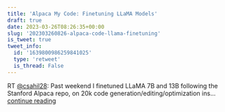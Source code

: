 ```yaml
---
title: 'Alpaca My Code: Finetuning LLaMA Models'
draft: true
date: 2023-03-26T08:26:35+00:00
slug: '202303260826-alpaca-code-llama-finetuning'
is_tweet: true
tweet_info:
  id: '1639800986259841025'
  type: 'retweet'
  is_thread: False
---
```




RT [@csahil28](https://x.com/csahil28): Past weekend I finetuned LLaMA 7B and 13B following the Stanford Alpaca repo, on 20k code generation/editing/optimization ins… [continue reading](https://x.com/sytelus/status/1639800986259841025)
